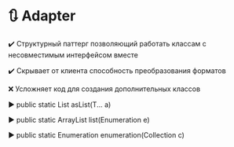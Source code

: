 # :arrows_clockwise: Adapter 

:heavy_check_mark: Структурный паттерг позволяющий работать классам с несовместимым интерфейсом вместе

:heavy_check_mark: Скрывает от клиента способность преобразования форматов

:x: Усложняет код для создания дополнительных классов

:arrow_forward: public static List<T> asList(T... a)
  
:arrow_forward: public static ArrayList<T> list(Enumeration<T> e)
  
:arrow_forward: public static Enumeration<T> enumeration(Collection<T> c)
